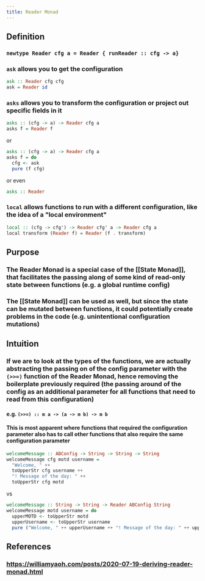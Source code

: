 ```yaml
---
title: Reader Monad
---
```


## Definition
### `newtype Reader cfg a = Reader { runReader :: cfg -> a}`
### `ask` allows you to get the configuration
```haskell
ask :: Reader cfg cfg
ask = Reader id
```
### `asks` allows you to transform the configuration or project out specific fields in it
```haskell
asks :: (cfg -> a) -> Reader cfg a
asks f = Reader f
```
or
```haskell
asks :: (cfg -> a) -> Reader cfg a
asks f = do
  cfg <- ask
  pure (f cfg)
```
or even
```haskell
asks :: Reader 
```
### `local` allows functions to run with a different configuration, like the idea of a "local environment"
```haskell
local :: (cfg -> cfg') -> Reader cfg' a -> Reader cfg a
local transform (Reader f) = Reader (f . transform) 
```
## Purpose
### The Reader Monad is a special case of the [[State Monad]], that facilitates the passing along of some kind of read-only state between functions (e.g. a global runtime config)
### The [[State Monad]] can be used as well, but since the state can be mutated between functions, it could potentially create problems in the code (e.g. unintentional configuration mutations)
## Intuition
### If we are to look at the types of the functions, we are actually abstracting the passing on of the config parameter with the `(>>=)` function of the Reader Monad, hence removing the boilerplate previously required (the passing around of the config as an additional parameter for all functions that need to read from this configuration)
#### e.g. `(>>=) :: m a -> (a -> m b) -> m b`
#### This is most apparent where functions that required the configuration parameter also has to call other functions that also require the same configuration parameter
```haskell
welcomeMessage :: ABConfig -> String -> String -> String
welcomeMessage cfg motd username =
  "Welcome, " ++
  toUpperStr cfg username ++
  "! Message of the day: " ++
  toUpperStr cfg motd
```
vs
```haskell
welcomeMessage :: String -> String -> Reader ABConfig String
welcomeMessage motd username = do
  upperMOTD <- toUpperStr motd
  upperUsername <- toUpperStr username
  pure ("Welcome, " ++ upperUsername ++ "! Message of the day: " ++ upperMOTD)
```
## References
### https://williamyaoh.com/posts/2020-07-19-deriving-reader-monad.html
